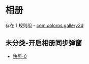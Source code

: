 # 相册

存在 1 规则组 - [com.coloros.gallery3d](/src/apps/com.coloros.gallery3d.ts)

## 未分类-开启相册同步弹窗

- [快照-0](https://i.gkd.li/i/13637185)
